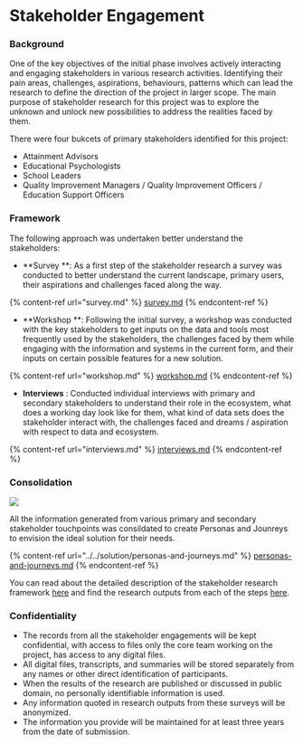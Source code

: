 # Stakeholder Engagement

### Background

One of the key objectives of the initial phase involves actively interacting and engaging stakeholders in various research activities. Identifying their pain areas, challenges, aspirations, behaviours, patterns which can lead the research to define the direction of the project in larger scope. The main purpose of stakeholder research for this project was to explore the unknown and unlock new possibilities to address the realities faced by them.

There were four bukcets of primary stakeholders identified for this project:

* Attainment Advisors
* Educational Psychologists
* School Leaders
* Quality Improvement Managers / Quality Improvement Officers / Education Support Officers

### Framework

The following approach was undertaken better understand the stakeholders:

* **Survey **: As a first step of the stakeholder research a survey was conducted to better understand the current landscape, primary users, their aspirations and challenges faced along the way.

{% content-ref url="survey.md" %}
[survey.md](survey.md)
{% endcontent-ref %}

* **Workshop **: Following the initial survey, a workshop was conducted with the key stakeholders to get inputs on the data and tools most frequently used by the stakeholders, the challenges faced by them while engaging with the information and systems in the current form, and their inputs on certain possible features for a new solution.

{% content-ref url="workshop.md" %}
[workshop.md](workshop.md)
{% endcontent-ref %}

* **Interviews** : Conducted individual interviews with primary and secondary stakeholders to understand their role in the ecosystem, what does a working day look like for them, what kind of data sets does the stakeholder interact with, the challenges faced and dreams / aspiration with respect to data and ecosystem.

{% content-ref url="interviews.md" %}
[interviews.md](interviews.md)
{% endcontent-ref %}

### Consolidation

![](https://lh4.googleusercontent.com/EQnu-53ekN\_TWW42v\_MjSEFJb9B60XHY41EWMkWTBSbas2mQPkSrhdusgqsrCdV4qnHji5foHQSrXE89rOJHP-uvaH8\_wqmDHffEw8w624dadR1c\_KGhLCbZF3GkbC\_Nr8olkmM=s0)

All the information generated from various primary and secondary stakeholder touchpoints was consildated to create Personas and Jounreys to envision the ideal solution for their needs.

{% content-ref url="../../solution/personas-and-journeys.md" %}
[personas-and-journeys.md](../../solution/personas-and-journeys.md)
{% endcontent-ref %}

You can read about the detailed description of the stakeholder research framework [here](https://github.com/The-Data-for-Children-Collaborative/noral-user-research/blob/main/research/research-framework.md) and find the research outputs from each of the steps [here](https://github.com/The-Data-for-Children-Collaborative/noral-user-research/tree/main/research).&#x20;

### Confidentiality

* The records from all the stakeholder engagements will be kept confidential, with access to files only the core team working on the project, has access to any digital files.
* All digital files, transcripts, and summaries will be stored separately from any names or other direct identification of participants.
* When the results of the research are published or discussed in public domain, no personally identifiable information is used.
* Any information quoted in research outputs from these surveys will be anonymized.
* The information you provide will be maintained for at least three years from the date of submission.

